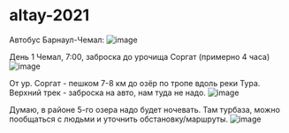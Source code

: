 # altay-2021

Автобус Барнаул-Чемал:
![image](https://user-images.githubusercontent.com/27273205/116792879-dcde1100-aadc-11eb-8bb9-96af688759bd.png)


День 1 Чемал, 7:00, заброска до урочища Соргат (примерно 4 часа)
![image](https://user-images.githubusercontent.com/27273205/116793000-95a45000-aadd-11eb-84e8-3a38a965fd2c.png)

От ур. Соргат - пешком 7-8 км до озёр по тропе вдоль реки Тура. Верхний трек - заброска на авто, нам туда не надо.
![image](https://user-images.githubusercontent.com/27273205/116793054-da2feb80-aadd-11eb-8478-375d1d390525.png)

Думаю, в районе 5-го озера надо будет ночевать. Там турбаза, можно пообщаться с людьми и уточнить обстановку/маршруты.
![image](https://user-images.githubusercontent.com/27273205/116793157-693d0380-aade-11eb-8134-a3aa48caceb2.png)



